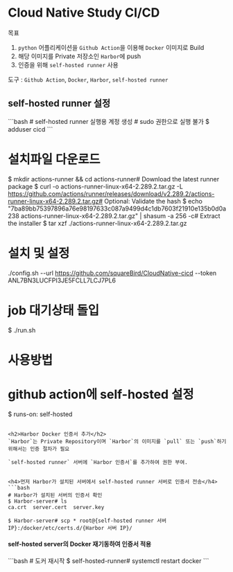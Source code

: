 <H1>Cloud Native Study CI/CD</H1>

목표 
1. `python` 어플리케이션을 `Github Action`을 이용해 `Docker` 이미지로 Build
2. 해당 이미지를 Private 저장소인 `Harbor`에 push
3. 인증을 위해 `self-hosted runner` 사용

도구 : `Github Action`, `Docker`, `Harbor`, `self-hosted runner`

<h2>self-hosted runner 설정</h2>
```bash
# self-hosted runner 실행용 계정 생성
# sudo 권한으로 실행 불가
$ adduser cicd
```

# 설치파일 다운로드
$ mkdir actions-runner && cd actions-runner# Download the latest runner package
$ curl -o actions-runner-linux-x64-2.289.2.tar.gz -L https://github.com/actions/runner/releases/download/v2.289.2/actions-runner-linux-x64-2.289.2.tar.gz# Optional: Validate the hash
$ echo "7ba89bb75397896a76e98197633c087a9499d4c1db7603f21910e135b0d0a238  actions-runner-linux-x64-2.289.2.tar.gz" | shasum -a 256 -c# Extract the installer
$ tar xzf ./actions-runner-linux-x64-2.289.2.tar.gz

# 설치 및 설정
./config.sh --url https://github.com/squareBird/CloudNative-cicd --token ANL7BN3LUCFPI3JE5FCLL7LCJ7PL6

# job 대기상태 돌입
$ ./run.sh

# 사용방법
# github action에 self-hosted 설정
$ runs-on: self-hosted
```

<h2>Harbor Docker 인증서 추가</h2>
`Harbor`는 Private Repository이며 `Harbor`의 이미지를 `pull` 또는 `push`하기 위해서는 인증 절차가 필요

`self-hosted runner` 서버에 `Harbor 인증서`를 추가하여 권한 부여.


<h4>먼저 Harbor가 설치된 서버에서 self-hosted runner 서버로 인증서 전송</h4>
```bash
# Harbor가 설치된 서버의 인증서 확인
$ Harbor-server# ls
ca.crt  server.cert  server.key

$ Harbor-server# scp * root@{self-hosted runner 서버 IP}:/docker/etc/certs.d/{Harbor 서버 IP}/ 
```


<h4>self-hosted server의 Docker 재기동하여 인증서 적용</h4>
```bash
# 도커 재시작
$ self-hosted-runner# systemctl restart docker
```
